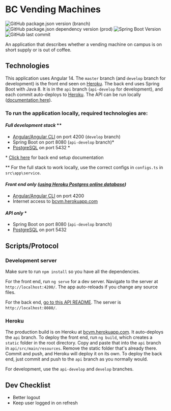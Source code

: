 # BC Vending Machines

![GitHub package.json version (branch)](https://img.shields.io/github/package-json/v/zachneill/bcvm/master?label=version&style=for-the-badge)
![GitHub package.json dependency version (prod)](https://img.shields.io/static/v1?label=Angular&logo=angular&message=14.1.2&color=orange&style=for-the-badge)
![Spring Boot Version](https://img.shields.io/badge/spring%20boot-2.6.4-green?style=for-the-badge&logo=spring)
![GitHub last commit](https://img.shields.io/github/last-commit/zachneill/bcvm?color=purple&style=for-the-badge&logo=github)

An application that describes whether a vending machine on campus is on short supply or is out of coffee. 

## Technologies

This application uses Angular 14. The `master` branch (and `develop` branch for development) is the front end seen 
on [Heroku](https://bcvm.herokuapp.com). The back end uses Spring Boot with Java 8. It is in the `api` branch (`api-develop` for development), 
and each commit auto-deploys to [Heroku](https://bcvm.herokuapp.com). The API can be run locally 
([documentation here](https://github.com/zachneill/bcvm/tree/api#bcvm-back-end-api)).

### To run the application locally, required technologies are:

#### _Full development stack_ **

- [Angular/Angular CLI](https://angular.io/guide/setup-local#install-the-angular-cli) on port 4200 (`develop` branch)
- Spring Boot on port 8080 (`api-develop` branch)*
- [PostgreSQL](https://www.postgresql.org/download/) on port 5432 *

\* [Click here](https://github.com/zachneill/bcvm/tree/api#bcvm-back-end-api) for back end setup documentation

** For the full stack to work locally, use the correct configs in `configs.ts` in `src\app\service`.

#### _Front end only ([using Heroku Postgres online database](https://bcvm.herokuapp.com))_

- [Angular/Angular CLI](https://angular.io/guide/setup-local#install-the-angular-cli) on port 4200
- Internet access to [bcvm.herokuapp.com](https://bcvm.herokuapp.com/)

#### _API only_ *

- Spring Boot on port 8080 (`api-develop` branch)
- [PostgreSQL](https://www.postgresql.org/download/) on port 5432

## Scripts/Protocol

### Development server

Make sure to run `npm install` so you have all the dependencies. 

For the front end, run `ng serve` for a dev server. Navigate to the server at `http://localhost:4200/`. The app auto-reloads if you change any source files. 

For the back end, [go to this API README](https://github.com/zachneill/bcvm/tree/api#bcvm-back-end-api). The server is `http://localhost:8080/`.

### Heroku

The production build is on Heroku at [bcvm.herokuapp.com](https://bcvm.herokuapp.com). It auto-deploys the `api` branch. To deploy the front end, 
run `ng build`, which creates a `static` folder in the root directory. Copy and paste that into the `api` branch in `api/src/main/resources`.
Remove the static folder that's already there. Commit and push, and Heroku will deploy it on its own. To deploy the back end, just commit and push to the `api` branch as you normally would.

For development, use the `api-develop` and `develop` branches. 

## Dev Checklist 

- Better logout
- Keep user logged in on refresh
